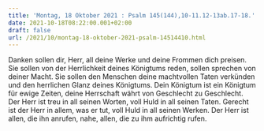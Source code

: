```yaml
---
title: 'Montag, 18 Oktober 2021 : Psalm 145(144),10-11.12-13ab.17-18.'
date: 2021-10-18T08:22:00.001+02:00
draft: false
url: /2021/10/montag-18-oktober-2021-psalm-14514410.html
---
```


Danken sollen dir, Herr, all deine Werke und deine Frommen dich preisen. Sie sollen von der Herrlichkeit deines Königtums reden, sollen sprechen von deiner Macht. Sie sollen den Menschen deine machtvollen Taten verkünden und den herrlichen Glanz deines Königtums. Dein Königtum ist ein Königtum für ewige Zeiten, deine Herrschaft währt von Geschlecht zu Geschlecht. Der Herr ist treu in all seinen Worten, voll Huld in all seinen Taten. Gerecht ist der Herr in allem, was er tut, voll Huld in all seinen Werken. Der Herr ist allen, die ihn anrufen, nahe, allen, die zu ihm aufrichtig rufen.